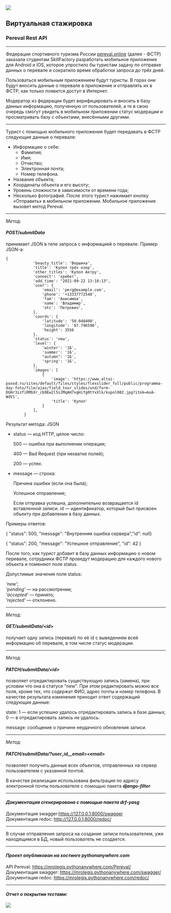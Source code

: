 ![](https://kartinki.pics/uploads/posts/2022-12/1671734665_kartinkin-net-p-kartinki-turizm-dlya-detei-pinterest-56.png)

  Виртуальная стажировка
-
 ### Pereval Rest API

***
Федерации спортивного туризма России  [<u>pereval.online</u>](https://pereval.online/) (далее - ФСТР) заказала 
студентам SkillFactory разработать мобильное приложение для Android и IOS, 
которое упростило бы туристам задачу по отправке данных о перевале и сократило время обработки запроса до трёх дней.

Пользоваться мобильным приложением будут туристы. В горах они будут вносить 
данные о перевале в приложение и отправлять их в ФСТР, как только появится доступ
в Интернет.

Модератор из федерации будет верифицировать и вносить в базу данных информацию,
полученную от пользователей, а те в свою очередь смогут увидеть в мобильном
приложении статус модерации и просматривать базу с объектами, внесёнными другими.
***
Турист с помощью мобильного приложения будет передавать в ФСТР следующие данные о перевале:

* Информацию о себе:
  * Фамилия;
  * Имя;
  * Отчество;
  * Электронная почта;
  * Номер телефона.
* Название объекта;
* Координаты объекта и его высоту;
* Уровень сложности в зависимости от времени года;
* Несколько фотографий.
После этого турист нажимает кнопку «Отправить» в мобильном приложении. Мобильное приложение вызовет метод Pereval.
***
_Метод:_

#### _**POST/submitData**_
принимает JSON в теле запроса с информацией о перевале. Пример JSON-а:

```
{
            'beauty_title': 'Вершина',
            'title': 'Купол трёх озер',
            'other_titles': 'Купол Актру',
            'connect': 'хребет',
            'add_time': "2021-09-22 13:18:13",
            'user': {
                'email': 'perg@example.com',
                'phone': '+13337772548',
                'fam': 'Анисимов',
                'name': 'Владимир',
                'otc': 'Петрович',
            },
            'coords': {
                'latitude': '50.048400',
                'longitude': '87.796590',
                'height': 3556
            },
            'status': 'new',
            'level': {
                'winter': '1Б',
                'summer': '1Б',
                "autumn": '1Б',
                'spring': '1Б',
            },
            'images': [
                {
                    'image': 'https://www.altai-poxod.ru/sites/default/files/styles/flexslider_full/public/programma-day-foto/file/ajax/field_tour_slides/und/form-DGHr3izfiRMbXr_cb9Ew2l5sJMqAH7xgHifg0tYxXlk/kupol002.jpg?itok=muA-WdV1',
                    'title': 'Купол'
                }
            ],
        }
```

Результат метода: JSON

* status — код HTTP, целое число:

  500 — ошибка при выполнении операции;

  400 — Bad Request (при нехватке полей);

  200 — успех.

* message — строка:

  Причина ошибки (если она была);

  Успешное отправление;

  Если отправка успешна, дополнительно возвращается id вставленной записи.
id — идентификатор, который был присвоен объекту при добавлении в базу данных.

Примеры oтветов:

{ "status": 500, "message": "Внутренняя ошибка сервера","id": null}

{ "status": 200, "message": "Успешное отправление", "id": 42 }

После того, как турист добавит в базу данных информацию о новом перевале, сотрудники ФСТР проведут модерацию для каждого нового объекта и поменяют поле status.

Допустимые значения поля status:

_'new'_;  
_'pending'_ — на рассмотрении;  
_'accepted'_ — принято;  
_'rejected'_ — отклонено.
*** 
_Метод:_
#### _**GET/submitData/\<id\>**_
получает одну запись (перевал) по её id с выведением всей информацию об перевале, в том числе статус модерации.
***
_Метод:_
#### _**PATCH/submitData/\<id\>**_

позволяет отредактировать существующую запись (замена), при условии что она в статусе "new". При этом редактировать можно все поля, кроме тех, что содержат ФИО, адрес почты и номер телефона. В качестве результата изменения приходит ответ содержащий следующие данные:

state:
1 — если успешно удалось отредактировать запись в базе данных;
0 — в отредактировать запись не удалось.

message: сообщение о причине неудачного обновления записи.
***
_Метод:_
#### _**PATCH/submitData/?user_id__email=\<email\>**_

позволяет получить данные всех объектов, отправленных на сервер пользователем с указанной почтой.

В качестве реализации использована фильтрация по адресу электронной почты пользователя с помощью пакета _**django-filter**_
***

#### _**Документация сгенерирована с помощью пакета drf-yasg**_

Документация swagger:<u>https://127.0.0.1:8000/swagger</u><br>
Документация redoc: <u>http://127.0.0.1:8000/redoc/</u>
***

В случае отправления запроса на создание записи пользователем, уже находящимся в БД, новый пользователь не создается.

***
#### _**Проект опубликован на хостинге pythonanywhere.com**_

API Pereval: <u>https://mrolegis.pythonanywhere.com/Pereval/</u><br>
Документация swagger: <u>https://mrolegis.pythonanywhere.com/swagger/</u><br>
Документация redoc: <u>https://mrolegis.pythonanywhere.com/redoc/</u>
***
#### _**Отчет о покрытии тестами:**_

![](https://github.com/oleg-benet/PerevalAPI/blob/submitData/pereval/coverage.jpg?raw=true)

